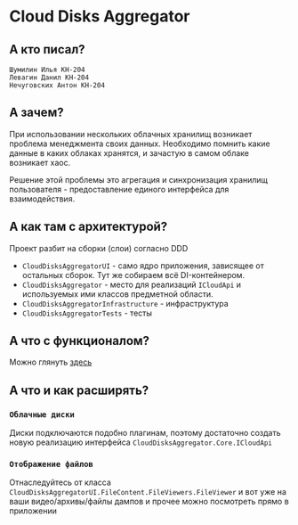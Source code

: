 ﻿# Cloud Disks Aggregator

## А кто писал?
```
Шумилин Илья КН-204
Левагин Данил КН-204
Нечуговских Антон КН-204
```

## А зачем?
При использовании нескольких облачных хранилищ возникает проблема менеджмента своих данных. Необходимо помнить какие данные в каких облаках хранятся, и зачастую в самом облаке возникает хаос.

Решение этой проблемы это агрегация и синхронизация хранилищ пользователя - предоставление единого интерфейса для взаимодействия.

## А как там с архитектурой?

Проект разбит на сборки (слои) согласно DDD

* `CloudDisksAggregatorUI` - само ядро приложения, зависящее от остальных сборок. Тут же собираем всё DI-контейнером.
* `CloudDisksAggregator` - место для реализаций `ICloudApi` и используемых ими классов предметной области.
* `CloudDisksAggregatorInfrastructure` - инфраструктура
* `CloudDisksAggregatorTests` - тесты

## А что с функционалом?

Можно глянуть [здесь](Features.md)

## А что и как расширять?

### `Облачные диски`
Диски подключаются подобно плагинам, поэтому достаточно создать новую реализацию интерфейса `CloudDisksAggregator.Core.ICloudApi`


### `Отображение файлов`
Отнаследуйтесь от класса `CloudDisksAggregatorUI.FileContent.FileViewers.FileViewer` и вот уже на ваши видео/архивы/файлы дампов и прочее можно посмотреть прямо в приложении